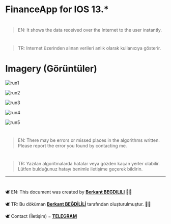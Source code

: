 # FinanceApp for IOS 13.*


#
> EN: It shows the data received over the Internet to the user instantly.
#
> TR: Internet üzerinden alınan verileri anlık olarak kullanıcıya gösterir.



# Imagery (Görüntüler)
![run1](https://github.com/berkantbegdilili/QuizApp/blob/master/img/openMode-1.png)
 
![run2](https://github.com/berkantbegdilili/QuizApp/blob/master/img/openMode-2.png)

![run3](https://github.com/berkantbegdilili/QuizApp/blob/master/img/openMode-3.png)

![run4](https://github.com/berkantbegdilili/QuizApp/blob/master/img/openMode-4.png)

![run5](https://github.com/berkantbegdilili/QuizApp/blob/master/img/darkMode-1.png)
 

#
> EN: There may be errors or missed places in the algorithms written. Please report the error you found by contacting me.
#
> TR: Yazılan algoritmalarda hatalar veya gözden kaçan yerler olabilir. Lütfen bulduğunuz hatayı benimle iletişime geçerek bildirin.

________________________________
#
🕊 EN: This document was created by [**Berkant BEGDILILI**](https://www.linkedin.com/in/berkantbegdilili/ "LinkedIN: berkantbegdilili")  ✌🏼

🕊 TR: Bu döküman [**Berkant BEĞDİLİLİ**](https://www.linkedin.com/in/berkantbegdilili/ "LinkedIN: berkantbegdilili") tarafından oluşturulmuştur. ✌🏼

🕊 Contact (İletişim) = [**TELEGRAM**](https://t.me/berkantbegdilili/ "Telegram: @berkantbegdilili")




